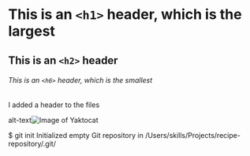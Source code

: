 # This is an `<h1>` header, which is the largest

## This is an `<h2>` header

###### This is an `<h6>` header, which is the smallest

I added a header to the files


alt-text![Image of Yaktocat](https://octodex.github.com/images/yaktocat.png)


$ git init
Initialized empty Git repository in /Users/skills/Projects/recipe-repository/.git/

